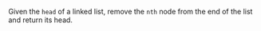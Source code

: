 Given the `head` of a linked list, remove the `nth` node from the end of the list and return its head.